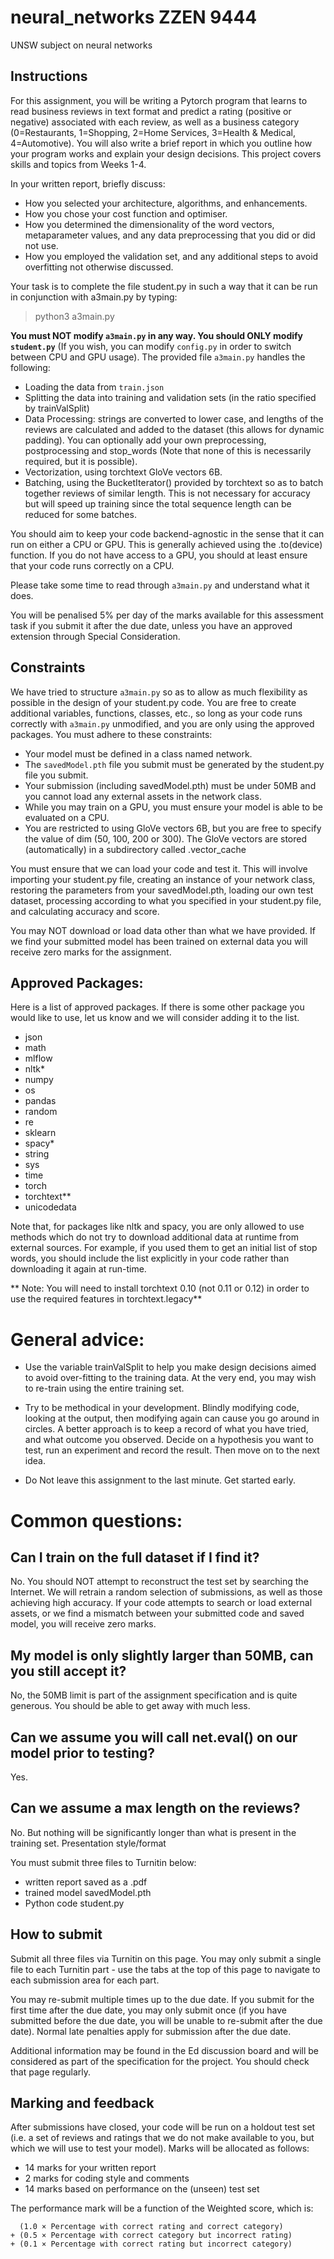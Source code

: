 # neural_networks ZZEN 9444
UNSW subject on neural networks

## Instructions
For this assignment, you will be writing a Pytorch program that learns to read 
business reviews in text format and predict a rating (positive or negative) 
associated with each review, as well as a business category (0=Restaurants, 
1=Shopping, 2=Home Services, 3=Health & Medical, 4=Automotive). You will also 
write a brief report in which you outline how your program works and explain 
your design decisions. This project covers skills and topics from Weeks 1-4.

In your written report, briefly discuss:
- How you selected your architecture, algorithms, and enhancements.
- How you chose your cost function and optimiser.
- How you determined the dimensionality of the word vectors, metaparameter 
values, and any data preprocessing that you did or did not use. 
- How you employed the validation set, and any additional steps to avoid 
overfitting not otherwise discussed.

Your task is to complete the file student.py in such a way that it can be run 
in conjunction with a3main.py by typing:

> python3 a3main.py

**You must NOT modify `a3main.py` in any way. You should ONLY modify `student.py`** 
(If you wish, you can modify `config.py` in order to switch between CPU and GPU 
usage). The provided file `a3main.py` handles the following:
- Loading the data from `train.json`
- Splitting the data into training and validation sets (in the ratio specified 
by trainValSplit)
- Data Processing: strings are converted to lower case, and lengths of the 
reviews are calculated and added to the dataset (this allows for dynamic 
padding). You can optionally add your own preprocessing, postprocessing and 
stop_words (Note that none of this is necessarily required, but it is possible).
- Vectorization, using torchtext GloVe vectors 6B.
- Batching, using the BucketIterator() provided by torchtext so as to batch 
together reviews of similar length. This is not necessary for accuracy but will 
speed up training since the total sequence length can be reduced for some 
batches.

You should aim to keep your code backend-agnostic in the sense that it can run 
on either a CPU or GPU. This is generally achieved using the .to(device) 
function. If you do not have access to a GPU, you should at least ensure that 
your code runs correctly on a CPU.

Please take some time to read through `a3main.py` and understand what it does.

You will be penalised 5% per day of the marks available for this assessment 
task if you submit it after the due date, unless you have an approved extension 
through Special Consideration.

## Constraints
We have tried to structure `a3main.py` so as to allow as much flexibility as 
possible in the design of your student.py code. You are free to create 
additional variables, functions, classes, etc., so long as your code runs 
correctly with `a3main.py` unmodified, and you are only using the approved 
packages. You must adhere to these constraints:
- Your model must be defined in a class named network.
- The `savedModel.pth` file you submit must be generated by the student.py file 
you submit.
- Your submission (including savedModel.pth) must be under 50MB and you cannot 
load any external assets in the network class.
- While you may train on a GPU, you must ensure your model is able to be 
evaluated on a CPU. 
- You are restricted to using GloVe vectors 6B, but you are free to specify the 
value of dim (50, 100, 200 or 300). The GloVe vectors are stored (automatically) 
in a subdirectory called .vector_cache

You must ensure that we can load your code and test it. This will involve 
importing your student.py file, creating an instance of your network class, 
restoring the parameters from your savedModel.pth, loading our own test dataset, 
processing according to what you specified in your student.py file, and 
calculating accuracy and score.

You may NOT download or load data other than what we have provided. If we find 
your submitted model has been trained on external data you will receive zero 
marks for the assignment.

## Approved Packages:
Here is a list of approved packages. If there is some other package you would 
like to use, let us know and we will consider adding it to the list.
- json
- math
- mlflow
- nltk*
- numpy
- os
- pandas
- random
- re
- sklearn
- spacy*
- string
- sys
- time
- torch
- torchtext**
- unicodedata

Note that, for packages like nltk and spacy, you are only allowed to use 
methods which do not try to download additional data at runtime from external 
sources. For example, if you used them to get an initial list of stop words, 
you should include the list explicitly in your code rather than downloading it 
again at run-time.

** Note: You will need to install torchtext 0.10 (not 0.11 or 0.12) in order to 
use the required features in torchtext.legacy**

# General advice:
- Use the variable trainValSplit to help you make design decisions aimed to 
avoid over-fitting to the training data. At the very end, you may wish to 
re-train using the entire training set.

- Try to be methodical in your development. Blindly modifying code, looking at 
the output, then modifying again can cause you go around in circles. A better 
approach is to keep a record of what you have tried, and what outcome you 
observed. Decide on a hypothesis you want to test, run an experiment and record 
the result. Then move on to the next idea.

- Do Not leave this assignment to the last minute. Get started early.

# Common questions:

## Can I train on the full dataset if I find it?
No. You should NOT attempt to reconstruct the test set by searching the 
Internet. We will retrain a random selection of submissions, as well as those 
achieving high accuracy. If your code attempts to search or load external 
assets, or we find a mismatch between your submitted code and saved model, you 
will receive zero marks.

## My model is only slightly larger than 50MB, can you still accept it?
No, the 50MB limit is part of the assignment specification and is quite 
generous. You should be able to get away with much less.

## Can we assume you will call net.eval() on our model prior to testing?

Yes.

## Can we assume a max length on the reviews?
No. But nothing will be significantly longer than what is present in the training set.
Presentation style/format

You must submit three files to Turnitin below:
- written report saved as a .pdf
- trained model savedModel.pth
- Python code student.py

## How to submit
Submit all three files via Turnitin on this page. You may only submit a single 
file to each Turnitin part - use the tabs at the top of this page to navigate 
to each submission area for each part.

You may re-submit multiple times up to the due date. If you submit for the 
first time after the due date, you may only submit once (if you have submitted 
before the due date, you will be unable to re-submit after the due date). 
Normal late penalties apply for submission after the due date.

Additional information may be found in the Ed discussion board and will be 
considered as part of the specification for the project. You should check that 
page regularly.

## Marking and feedback
After submissions have closed, your code will be run on a holdout test set 
(i.e. a set of reviews and ratings that we do not make available to you, but 
which we will use to test your model). Marks will be allocated as follows:
- 14 marks for your written report
- 2 marks for coding style and comments
- 14 marks based on performance on the (unseen) test set

The performance mark will be a function of the Weighted score, which is:

      (1.0 × Percentage with correct rating and correct category)
    + (0.5 × Percentage with correct category but incorrect rating)
    + (0.1 × Percentage with correct rating but incorrect category)